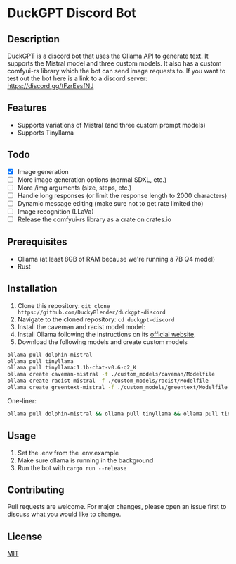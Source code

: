 # DuckGPT Discord Bot

## Description

DuckGPT is a discord bot that uses the Ollama API to generate text. It supports the Mistral model and three custom models. It also has a custom comfyui-rs library which the bot can send image requests to.
If you want to test out the bot here is a link to a discord server: <https://discord.gg/tFzrEesfNJ>

## Features

- Supports variations of Mistral (and three custom prompt models)
- Supports Tinyllama

## Todo

- [x] Image generation
- [ ] More image generation options (normal SDXL, etc.)
- [ ] More /img arguments (size, steps, etc.)
- [ ] Handle long responses (or limit the response length to 2000 characters)
- [ ] Dynamic message editing (make sure not to get rate limited tho)
- [ ] Image recognition (LLaVa)
- [ ] Release the comfyui-rs library as a crate on crates.io

## Prerequisites

- Ollama (at least 8GB of RAM because we're running a 7B Q4 model)
- Rust

## Installation

1. Clone this repository: `git clone https://github.com/DuckyBlender/duckgpt-discord`
2. Navigate to the cloned repository: `cd duckgpt-discord`
3. Install the caveman and racist model model:
4. Install Ollama following the instructions on its [official website](https://ollama.ai/).
5. Download the following models and create custom models

```bash
ollama pull dolphin-mistral
ollama pull tinyllama
ollama pull tinyllama:1.1b-chat-v0.6-q2_K
ollama create caveman-mistral -f ./custom_models/caveman/Modelfile
ollama create racist-mistral -f ./custom_models/racist/Modelfile
ollama create greentext-mistral -f ./custom_models/greentext/Modelfile
```

One-liner:

```bash
ollama pull dolphin-mistral && ollama pull tinyllama && ollama pull tinyllama:1.1b-chat-v0.6-q2_K && ollama create caveman-mistral -f ./custom_models/caveman/Modelfile && ollama create racist-mistral -f ./custom_models/racist/Modelfile && ollama create greentext-mistral -f ./custom_models/greentext/Modelfile
```

## Usage

1. Set the .env from the .env.example
2. Make sure ollama is running in the background
3. Run the bot with `cargo run --release`

## Contributing

Pull requests are welcome. For major changes, please open an issue first to discuss what you would like to change.

## License

[MIT](https://choosealicense.com/licenses/mit/)
